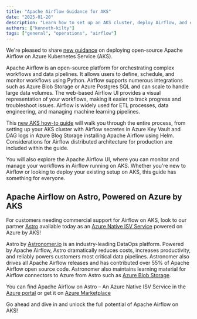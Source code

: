 ```yaml
---
title: "Apache Airflow Guidance for AKS"
date: "2025-01-20"
description: "Learn how to set up an AKS cluster, deploy Airflow, and explore the Airflow UI running on AKS."
authors: ["kenneth-kilty"]
tags: ["general", "operations", "airflow"]
---
```


We're pleased to share [new guidance](https://learn.microsoft.com/azure/aks/airflow-overview) on deploying open-source Apache Airflow on Azure Kubernetes Service (AKS).

<!-- truncate -->

Apache Airflow is an open-source platform for orchestrating complex workflows and data pipelines. It allows users to define, schedule, and monitor workflows using Python. Airflow supports numerous integrations such as Azure Blob Storage or Azure Postgres SQL and can scale to handle large data volumes. The web-based Airflow UI provides a visual representation of your workflows, making it easier to track progress and troubleshoot issues. Airflow is widely used for ETL processes, data engineering, and managing machine learning pipelines.

This [new AKS how-to guide](https://learn.microsoft.com/azure/aks/airflow-overview) will walk you through the entire process, from setting up your AKS cluster with Airflow secretes in Azure Key Vault and DAG logs in Azure Blog Storage installing Apache Airflow using Helm. Considerations for Airflow distributed architecture for production are included within the guide.

You will also explore the Apache Airflow UI, where you can monitor and manage your workflows in Airflow running on AKS. Whether you're new to Airflow or looking to deploy your existing setup on AKS, this guide has something for everyone.

## Apache Airflow on Astro, Powered on Azure by AKS

For customers needing commercial support for Airflow on AKS, look to our partner [Astro](https://learn.microsoft.com/azure/partner-solutions/astronomer/overview) available today as an [Azure Native ISV Service](https://learn.microsoft.com/azure/partner-solutions/) powered on Azure by AKS!

Astro by [Astronomer.io](https://www.astronomer.io/) is an industry-leading DataOps platform. Powered by Apache Airflow, Astro dramatically reduces costs, increases productivity, and reliably powers customers most critical data pipelines. Astronomer also drives all Apache Airflow releases and has contributed over 55% of Apache Airflow open source code. Astronomer also maintains learning material for Airflow connectors to Azure from Astro such as [Azure Blob Storage](https://www.astronomer.io/docs/learn/connections/azure-blob-storage/).

You can find Apache Airflow on Astro – An Azure Native ISV Service in the [Azure portal](https://portal.azure.com/#view/Microsoft_Azure_Marketplace/GalleryItemDetailsBladeNopdl/id/astronomer1591719760654.astro) or get it on [Azure Marketplace](https://azuremarketplace.microsoft.com/marketplace/apps/astronomer1591719760654.astronomer?tab=Overview0)

Go ahead and dive in and unlock the full potential of Apache Airflow on AKS!
